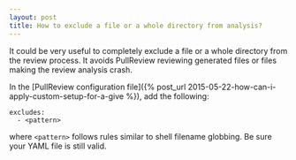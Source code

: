 ```yaml
---
layout: post
title: How to exclude a file or a whole directory from analysis?
---
```


It could be very useful to completely exclude a file or a whole directory from the
review process. It avoids PullReview reviewing generated files
or files making the review analysis crash.

In the [PullReview configuration file]({% post_url 2015-05-22-how-can-i-apply-custom-setup-for-a-give %}),
add the following:

```
excludes:
  - <pattern>
```

where `<pattern>` follows rules similar to shell filename globbing. Be sure your
YAML file is still valid.
